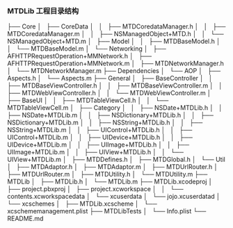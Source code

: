 ### MTDLib 工程目录结构

├── Core
│   ├── CoreData
│   │   ├── MTDCoredataManager.h
│   │   ├── MTDCoredataManager.m
│   │   ├── NSManagedObject+MTD.h
│   │   └── NSManagedObject+MTD.m
│   ├── Model
│   │   ├── MTDBaseModel.h
│   │   └── MTDBaseModel.m
│   └── Networking
│       ├── AFHTTPRequestOperation+MMNetwork.h
│       ├── AFHTTPRequestOperation+MMNetwork.m
│       ├── MTDNetworkManager.h
│       └── MTDNetworkManager.m
├── Dependencies
│   └── AOP
│       ├── Aspects.h
│       └── Aspects.m
├── General
│   ├── BaseController
│   │   ├── MTDBaseViewController.h
│   │   ├── MTDBaseViewController.m
│   │   ├── MTDWebViewController.h
│   │   └── MTDWebViewController.m
│   ├── BaseUI
│   │   ├── MTDTableViewCell.h
│   │   └── MTDTableViewCell.m
│   ├── Category
│   │   ├── NSDate+MTDLib.h
│   │   ├── NSDate+MTDLib.m
│   │   ├── NSDictionary+MTDLib.h
│   │   ├── NSDictionary+MTDLib.m
│   │   ├── NSString+MTDLib.h
│   │   ├── NSString+MTDLib.m
│   │   ├── UIControl+MTDLib.h
│   │   ├── UIControl+MTDLib.m
│   │   ├── UIDevice+MTDLib.h
│   │   ├── UIDevice+MTDLib.m
│   │   ├── UIImage+MTDLib.h
│   │   ├── UIImage+MTDLib.m
│   │   ├── UIView+MTDLib.h
│   │   └── UIView+MTDLib.m
│   ├── MTDDefines.h
│   ├── MTDGlobal.h
│   └── Util
│       ├── MTDAdaptor.h
│       ├── MTDAdaptor.m
│       ├── MTDUrlRouter.h
│       ├── MTDUrlRouter.m
│       ├── MTDUtility.h
│       └── MTDUtility.m
├── MTDLib
│   ├── MTDLib.h
│   └── MTDLib.m
├── MTDLib.xcodeproj
│   ├── project.pbxproj
│   ├── project.xcworkspace
│   │   └── contents.xcworkspacedata
│   └── xcuserdata
│       └── jojo.xcuserdatad
│           └── xcschemes
│               ├── MTDLib.xcscheme
│               └── xcschememanagement.plist
├── MTDLibTests
│   └── Info.plist
└── README.md